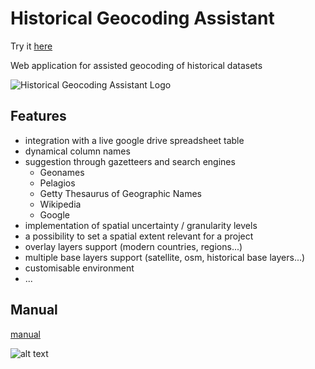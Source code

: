 # Historical Geocoding Assistant

Try it [here](http://hde.geogr.muni.cz/hga/)

Web application for assisted geocoding of historical datasets

![Historical Geocoding Assistant Logo](https://github.com/adammertel/historical-geocoder-assistant/blob/master/app/assets/logo.png "Historical Geocoding Assistant Logo")

## Features

- integration with a live google drive spreadsheet table
- dynamical column names
- suggestion through gazetteers and search engines
  - Geonames
  - Pelagios
  - Getty Thesaurus of Geographic Names
  - Wikipedia
  - Google
- implementation of spatial uncertainty / granularity levels
- a possibility to set a spatial extent relevant for a project
- overlay layers support (modern countries, regions...)
- multiple base layers support (satellite, osm, historical base layers...)
- customisable environment
- ...

## Manual

[manual](https://github.com/adammertel/historical-geocoder-assistant/tree/master/manual)

![alt text](https://github.com/adammertel/historical-geocoder-assistant/blob/master/screen.png "Historical Geocoding Assistant Screen")
